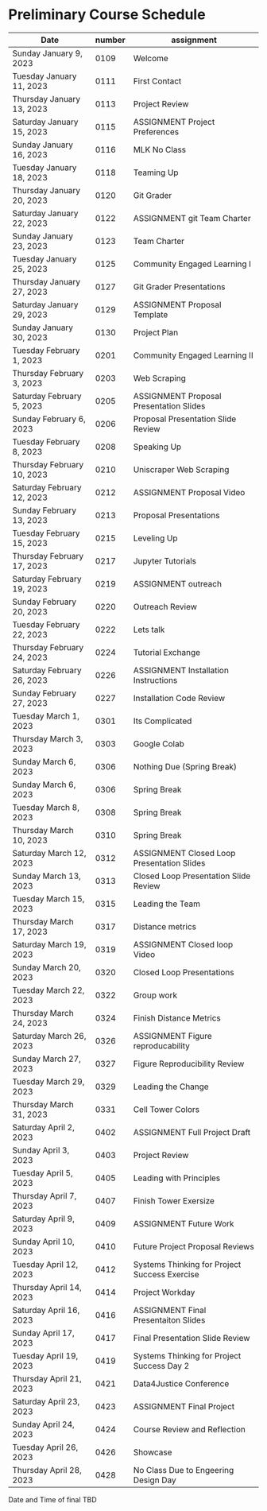 # Preliminary Course Schedule  

| Date |  number | assignment |
|------|---------|------------|
| Sunday January 9, 2023   | 0109 | Welcome |
| Tuesday January 11, 2023   | 0111 | First Contact |
| Thursday January 13, 2023   | 0113 | Project Review |
| Saturday January 15, 2023   | 0115 | ASSIGNMENT Project Preferences |
| Sunday January 16, 2023   | 0116 | MLK No Class |
| Tuesday January 18, 2023   | 0118 | Teaming Up |
| Thursday January 20, 2023   | 0120 | Git Grader |
| Saturday January 22, 2023   | 0122 | ASSIGNMENT git Team Charter |
| Sunday January 23, 2023   | 0123 | Team Charter |
| Tuesday January 25, 2023   | 0125 | Community Engaged Learning I |
| Thursday January 27, 2023   | 0127 | Git Grader Presentations |
| Saturday January 29, 2023   | 0129 | ASSIGNMENT Proposal Template |
| Sunday January 30, 2023   | 0130 | Project Plan |
| Tuesday February 1, 2023   | 0201 | Community Engaged Learning II |
| Thursday February 3, 2023   | 0203 | Web Scraping |
| Saturday February 5, 2023   | 0205 | ASSIGNMENT Proposal Presentation Slides |
| Sunday February 6, 2023   | 0206 | Proposal Presentation Slide Review |
| Tuesday February 8, 2023   | 0208 | Speaking Up |
| Thursday February 10, 2023   | 0210 | Uniscraper Web Scraping |
| Saturday February 12, 2023   | 0212 | ASSIGNMENT Proposal Video |
| Sunday February 13, 2023   | 0213 | Proposal Presentations |
| Tuesday February 15, 2023   | 0215 | Leveling Up |
| Thursday February 17, 2023   | 0217 | Jupyter Tutorials |
| Saturday February 19, 2023   | 0219 | ASSIGNMENT outreach |
| Sunday February 20, 2023   | 0220 | Outreach Review |
| Tuesday February 22, 2023   | 0222 | Lets talk |
| Thursday February 24, 2023   | 0224 | Tutorial Exchange |
| Saturday February 26, 2023   | 0226 | ASSIGNMENT Installation Instructions |
| Sunday February 27, 2023   | 0227 | Installation Code Review |
| Tuesday March 1, 2023   | 0301 | Its Complicated |
| Thursday March 3, 2023   | 0303 | Google Colab |
| Sunday March 6, 2023   | 0306 | Nothing Due (Spring Break) |
| Sunday March 6, 2023   | 0306 | Spring Break |
| Tuesday March 8, 2023   | 0308 | Spring Break |
| Thursday March 10, 2023   | 0310 | Spring Break |
| Saturday March 12, 2023   | 0312 | ASSIGNMENT Closed Loop Presentation Slides |
| Sunday March 13, 2023   | 0313 | Closed Loop Presentation Slide Review |
| Tuesday March 15, 2023   | 0315 | Leading the Team |
| Thursday March 17, 2023   | 0317 | Distance metrics |
| Saturday March 19, 2023   | 0319 | ASSIGNMENT Closed loop Video |
| Sunday March 20, 2023   | 0320 | Closed Loop Presentations |
| Tuesday March 22, 2023   | 0322 | Group work |
| Thursday March 24, 2023   | 0324 | Finish Distance Metrics |
| Saturday March 26, 2023   | 0326 | ASSIGNMENT Figure reproducability |
| Sunday March 27, 2023   | 0327 | Figure Reproducibility Review |
| Tuesday March 29, 2023   | 0329 | Leading the Change |
| Thursday March 31, 2023   | 0331 | Cell Tower Colors |
| Saturday April 2, 2023   | 0402 | ASSIGNMENT Full Project Draft |
| Sunday April 3, 2023   | 0403 | Project Review |
| Tuesday April 5, 2023   | 0405 | Leading with Principles |
| Thursday April 7, 2023   | 0407 | Finish Tower Exersize |
| Saturday April 9, 2023   | 0409 | ASSIGNMENT Future Work |
| Sunday April 10, 2023   | 0410 | Future Project Proposal Reviews |
| Tuesday April 12, 2023   | 0412 | Systems Thinking for Project Success Exercise |
| Thursday April 14, 2023   | 0414 | Project Workday |
| Saturday April 16, 2023   | 0416 | ASSIGNMENT Final Presentaiton Slides |
| Sunday April 17, 2023   | 0417 | Final Presentation Slide Review |
| Tuesday April 19, 2023   | 0419 | Systems Thinking for Project Success Day 2 |
| Thursday April 21, 2023   | 0421 | Data4Justice Conference |
| Saturday April 23, 2023   | 0423 | ASSIGNMENT Final Project |
| Sunday April 24, 2023   | 0424 | Course Review and Reflection |
| Tuesday April 26, 2023   | 0426 | Showcase |
| Thursday April 28, 2023   | 0428 | No Class Due to Engeering Design Day |

Date and Time of final TBD
